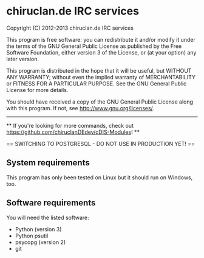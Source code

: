 chiruclan.de IRC services
=========================
Copyright (C) 2012-2013 chiruclan.de IRC services

This program is free software: you can redistribute it and/or modify
it under the terms of the GNU General Public License as published by
the Free Software Foundation, either version 3 of the License, or
(at your option) any later version.

This program is distributed in the hope that it will be useful,
but WITHOUT ANY WARRANTY; without even the implied warranty of
MERCHANTABILITY or FITNESS FOR A PARTICULAR PURPOSE. See the
GNU General Public License for more details.

You should have received a copy of the GNU General Public License
along with this program. If not, see http://www.gnu.org/licenses/.

---

** If you're looking for more commands, check out https://github.com/chiruclanDEdev/cDIS-Modules! **

== SWITCHING TO POSTGRESQL - DO NOT USE IN PRODUCTION YET! ==

System requirements
-------------------
This program has only been tested on Linux but it should run on Windows, too.

Software requirements
---------------------
You will need the listed software:
- Python (version 3)
- Python psutil
- psycopg (version 2)
- git